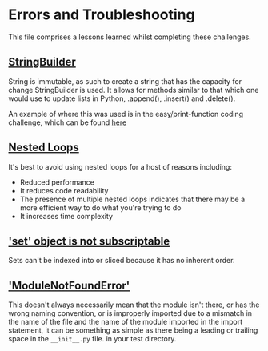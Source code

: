 # Errors and Troubleshooting

This file comprises a lessons learned whilst completing these challenges.

## **<u>StringBuilder</u>**

String is immutable, as such to create a string that has the capacity for change StringBuilder is used. It allows for methods similar to that which one would use to update lists in Python, .append(), .insert() and .delete().

An example of where this was used is in the easy/print-function coding challenge, which can be found [here]()

## **<u>Nested Loops</u>**

It's best to avoid using nested loops for a host of reasons including:

- Reduced performance
- It reduces code readability
- The presence of multiple nested loops indicates that there may be a more efficient way to do what you're trying to do
- It increases time complexity

## **<u>'set' object is not subscriptable</u>**

Sets can't be indexed into or sliced because it has no inherent order.

## **<u>'ModuleNotFoundError'</u>**

This doesn't always necessarily mean that the module isn't there, or has the wrong naming convention, or is improperly imported due to a mismatch in the name of the file and the name of the module imported in the import statement, it can be something as simple as there being a leading or trailing space in the `__init__.py` file. in your test directory.
